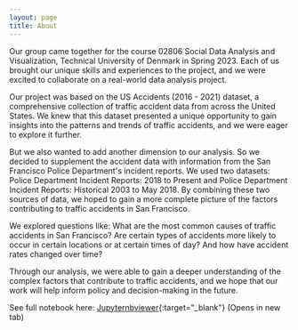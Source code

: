 ```yaml
---
layout: page
title: About
---
```


Our group came together for the course 02806 Social Data Analysis and Visualization, Technical University of Denmark in Spring 2023. Each of us brought our unique skills and experiences to the project, and we were excited to collaborate on a real-world data analysis project.

Our project was based on the US Accidents (2016 - 2021) dataset, a comprehensive collection of traffic accident data from across the United States. We knew that this dataset presented a unique opportunity to gain insights into the patterns and trends of traffic accidents, and we were eager to explore it further.

But we also wanted to add another dimension to our analysis. So we decided to supplement the accident data with information from the San Francisco Police Department's incident reports. We used two datasets: Police Department Incident Reports: 2018 to Present and Police Department Incident Reports: Historical 2003 to May 2018. By combining these two sources of data, we hoped to gain a more complete picture of the factors contributing to traffic accidents in San Francisco.

We explored questions like: What are the most common causes of traffic accidents in San Francisco? Are certain types of accidents more likely to occur in certain locations or at certain times of day? And how have accident rates changed over time?

Through our analysis, we were able to gain a deeper understanding of the complex factors that contribute to traffic accidents, and we hope that our work will help inform policy and decision-making in the future. 

See full notebook here: [Jupyternbviewer](https://nbviewer.org/github/Mikfor/FinalAssignment_B/blob/main/traffic%20incident_Project_Assignemt_B.ipynb){:target="_blank"} (Opens in new tab)